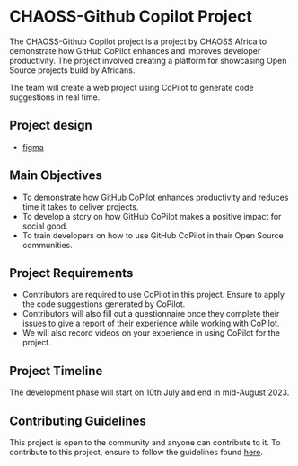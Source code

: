 # CHAOSS-Github Copilot Project

The CHAOSS-Github Copilot project is a project by CHAOSS Africa to demonstrate how GitHub CoPilot enhances and improves developer productivity. The project involved creating a platform for showcasing Open Source projects build by Africans. 

The team will create a web project using CoPilot to generate code suggestions in real time.

## Project design
- [figma](https://www.figma.com/file/mALWb4e0vqfBbtRwop3g16/Afos?type=design&node-id=543-3049&mode=design&t=Uc7cI6vMcv2Xzryg-0)

## Main Objectives

- To demonstrate how GitHub CoPilot enhances productivity and reduces time it takes to deliver projects.
- To develop a story on how GitHub CoPilot makes a positive impact for social good.
- To train developers on how to use GitHub CoPilot in their Open Source communities.

## Project Requirements

- Contributors are required to use CoPilot in this project. Ensure to apply the code suggestions generated by CoPilot.
- Contributors will also fill out a questionnaire once they complete their issues to give a report of their experience while working with CoPilot.
- We will also record videos on your experience in using CoPilot for the project.

## Project Timeline

The development phase will start on 10th July and end in mid-August 2023.

## Contributing Guidelines

This project is open to the community and anyone can contribute to it. To contribute to this project, ensure to follow the guidelines found [here](https://github.com/chaoss/GitHub-Copilot-Hackathon-Project/blob/main/CONTRIBUTING.md).
